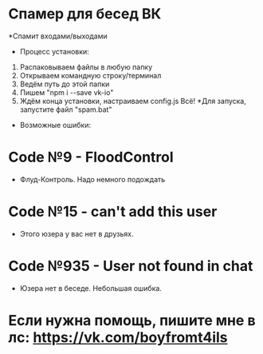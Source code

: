 # Спамер для бесед ВК
*Спамит входами/выходами


* Процесс установки:
1. Распаковываем файлы в любую папку
2. Открываем командную строку/терминал
3. Ведём путь до этой папки
4. Пишем "npm i --save vk-io"
5. Ждём конца установки, настраиваем config.js
Всё!
*Для запуска, запустите файл "spam.bat"
* Возможные ошибки:
# Code №9 - FloodControl
* Флуд-Контроль. Надо немного подождать
# Code №15 - can't add this user
* Этого юзера у вас нет в друзьях.
# Code №935 - User not found in chat
* Юзера нет в беседе. Небольшая ошибка.




# Если нужна помощь, пишите мне в лс: https://vk.com/boyfromt4ils
